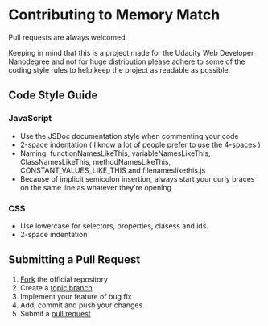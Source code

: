 # **Contributing to Memory Match**

Pull requests are always welcomed.

Keeping in mind that this is a project made for the Udacity Web Developer Nanodegree and not for
huge distribution please adhere to some of the coding style rules to help keep the project as 
readable as possible.

## Code Style Guide

### JavaScript
* Use the JSDoc documentation style when commenting your code
* 2-space indentation ( I know a lot of people prefer to use the 4-spaces )
* Naming: functionNamesLikeThis, variableNamesLikeThis, ClassNamesLikeThis, methodNamesLikeThis, CONSTANT_VALUES_LIKE_THIS and filenameslikethis.js
* Because of implicit semicolon insertion, always start your curly braces on the same line as whatever they're opening

### CSS
* Use lowercase for selectors, properties, clasess and ids.
* 2-space indentation

## Submitting a Pull Request
1. [Fork](https://help.github.com/articles/fork-a-repo/) the official repository
2. Create a [topic branch](https://help.github.com/articles/creating-and-deleting-branches-within-your-repository/)
3. Implement your feature of bug fix
4. Add, commit and push your changes
5. Submit a [pull request](https://help.github.com/articles/creating-a-pull-request-from-a-fork/)